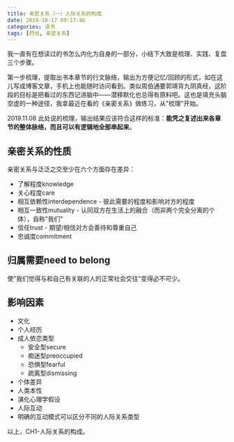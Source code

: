 ```yaml
---
title: 亲密关系（一）人际关系的构成
date: 2019-10-17 09:17:46
categories: 读书
tags: [药也, 亲密关系]
---
```


我一直有在想读过的书怎么内化为自身的一部分，小结下大致是梳理、实践、复盘三个步骤。

<!--more-->

第一步梳理，提取出书本章节的行文脉络，输出为方便记忆/回顾的形式，如在这儿写成博客文章，手机上也能随时访问看到。类似周伯通要郭靖背九阴真经，这阶段的目标是把看过的东西记进脑中——潜移默化也总得有原料吧。这也是填充头脑空虚的一种途径，我拿最近在看的《亲密关系》做练习，从"梳理"开始。

2019.11.08 此处说的梳理，输出结果应该符合这样的标准：__能凭之复述出来各章节的整体脉络，而且可以有逻辑地全部串起来__。

## 亲密关系的性质
亲密关系与泛泛之交至少在六个方面存在差异：
- 了解程度knowledge
- 关心程度care
- 相互依赖性interdependence - 彼此需要的程度和影响对方的程度
- 相互一致性mutuality - 认同双方在生活上的融合（而非两个完全分离的个体），自称"我们"
- 信任trust - 期望/相信对方会善待和尊重自己
- 忠诚度commitment

## 归属需要need to belong
使"我们觉得与和自己有关联的人的正常社会交往"变得必不可少。

## 影响因素
- 文化
- 个人经历
 - 成人依恋类型
   - 安全型secure
   - 痴迷型preoccupied
   - 恐惧型fearful
   - 疏离型dismissing
- 个体差异
- 人类本性
 - 演化心理学假设
- 人际互动
 - 明确的互动模式可以区分不同的人际关系类型

以上，CH1-人际关系的构成。
